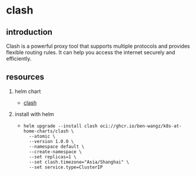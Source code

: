 # clash

## introduction

Clash is a powerful proxy tool that supports multiple protocols and provides flexible routing rules. It can help you access the internet securely and efficiently.

## resources

1. helm chart
    * [clash](chart/)

2. install with helm
    * ```shell
      helm upgrade --install clash oci://ghcr.io/ben-wangz/k8s-at-home-charts/clash \
        --atomic \
        --version 1.0.0 \
        --namespace default \
        --create-namespace \
        --set replicas=1 \
        --set clash.timezone="Asia/Shanghai" \
        --set service.type=ClusterIP
      ```
